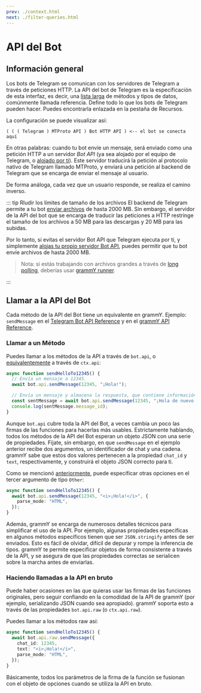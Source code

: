```yaml
---
prev: ./context.html
next: ./filter-queries.html
---
```


# API del Bot

## Información general

Los bots de Telegram se comunican con los servidores de Telegram a través de peticiones HTTP.
La API del bot de Telegram es la especificación de esta interfaz, es decir, una [lista larga](https://core.telegram.org/bots/api) de métodos y tipos de datos, comúnmente llamada referencia.
Define todo lo que los bots de Telegram pueden hacer.
Puedes encontrarla enlazada en la pestaña de Recursos.

La configuración se puede visualizar así:

```asciiart:no-line-numbers
( ( ( Telegram ) MTProto API ) Bot HTTP API ) <-- el bot se conecta aquí
```

En otras palabras: cuando tu bot envíe un mensaje, será enviado como una petición HTTP a un servidor _Bot API_ (ya sea alojado por el equipo de Telegram, o [alojado por ti](https://core.telegram.org/bots/api#using-a-local-bot-api-server)).
Este servidor traducirá la petición al protocolo nativo de Telegram llamado MTProto, y enviará una petición al backend de Telegram que se encarga de enviar el mensaje al usuario.

De forma análoga, cada vez que un usuario responde, se realiza el camino inverso.

::: tip Rludir los límites de tamaño de los archivos
El backend de Telegram permite a tu bot [enviar archivos](./files.html) de hasta 2000 MB.
Sin embargo, el servidor de la API del bot que se encarga de traducir las peticiones a HTTP restringe el tamaño de los archivos a 50 MB para las descargas y 20 MB para las subidas.

Por lo tanto, si evitas el servidor Bot API que Telegram ejecuta por ti, y simplemente [alojas tu propio servidor Bot API](https://core.telegram.org/bots/api#using-a-local-bot-api-server), puedes permitir que tu bot envíe archivos de hasta 2000 MB.

> Nota: si estás trabajando con archivos grandes a través de [long polling](./deployment-types.html), deberías usar [grammY runner](../plugins/runner.html).

:::

## Llamar a la API del Bot

Cada método de la API del Bot tiene un equivalente en grammY.
Ejemplo: `sendMessage` en el [Telegram Bot API Reference](https://core.telegram.org/bots/api#sendmessage) y en el [grammY API Reference](https://doc.deno.land/https://deno.land/x/grammy/mod.ts/~/Api#sendMessage).

### Llamar a un Método

Puedes llamar a los métodos de la API a través de `bot.api`, o [equivalentemente](./context.html#available-actions) a través de `ctx.api`:

```ts
async function sendHelloTo12345() {
  // Envía un mensaje a 12345.
  await bot.api.sendMessage(12345, "¡Hola!");

  // Envía un mensaje y almacena la respuesta, que contiene información sobre el mensaje enviado.
  const sentMessage = await bot.api.sendMessage(12345, "¡Hola de nuevo!");
  console.log(sentMessage.message_id);
}
```

Aunque `bot.api` cubre toda la API del Bot, a veces cambia un poco las firmas de las funciones para hacerlas más usables.
Estrictamente hablando, todos los métodos de la API del Bot esperan un objeto JSON con una serie de propiedades.
Fíjate, sin embargo, en que `sendMessage` en el ejemplo anterior recibe dos argumentos, un identificador de chat y una cadena.
grammY sabe que estos dos valores pertenecen a la propiedad `chat_id` y `text`, respectivamente, y construirá el objeto JSON correcto para ti.

Como se mencionó [anteriormente](./basics.html#sending-messages), puede especificar otras opciones en el tercer argumento de tipo `Other`:

```ts
async function sendHelloTo12345() {
  await bot.api.sendMessage(12345, "<i>¡Hola!</i>", {
    parse_mode: "HTML",
  });
}
```

Además, grammY se encarga de numerosos detalles técnicos para simplificar el uso de la API.
Por ejemplo, algunas propiedades específicas en algunos métodos específicos tienen que ser `JSON.stringify` antes de ser enviados.
Esto es fácil de olvidar, difícil de depurar y rompe la inferencia de tipos.
grammY te permite especificar objetos de forma consistente a través de la API, y se asegura de que las propiedades correctas se serialicen sobre la marcha antes de enviarlas.

### Haciendo llamadas a la API en bruto

Puede haber ocasiones en las que quieras usar las firmas de las funciones originales, pero seguir confiando en la comodidad de la API de grammY (por ejemplo, serializando JSON cuando sea apropiado).
grammY soporta esto a través de las propiedades `bot.api.raw` (o `ctx.api.raw`).

Puedes llamar a los métodos raw así:

```ts
async function sendHelloTo12345() {
  await bot.api.raw.sendMessage({
    chat_id: 12345,
    text: "<i>¡Hola!</i>",
    parse_mode: "HTML",
  });
}
```

Básicamente, todos los parámetros de la firma de la función se fusionan con el objeto de opciones cuando se utiliza la API en bruto.
